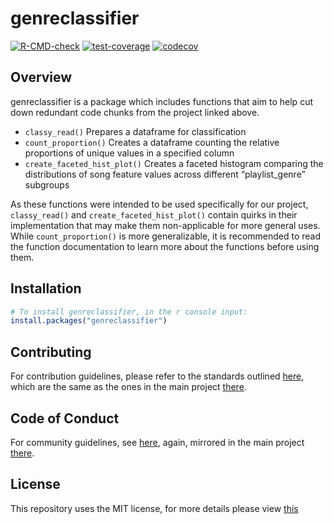 
<!-- README.md is generated from README.Rmd. Please edit that file -->

# genreclassifier

<!-- badges: start -->

[![R-CMD-check](https://github.com/DSCI-310/dsci-310-group-04-pkg/workflows/R-CMD-check/badge.svg)](https://github.com/DSCI-310/dsci-310-group-04-pkg/actions)
[![test-coverage](https://github.com/DSCI-310/dsci-310-group-04-pkg/workflows/test-coverage/badge.svg)](https://github.com/DSCI-310/dsci-310-group-04-pkg/actions)
[![codecov](https://codecov.io/gh/DSCI-310/dsci-310-group-04-pkg/branch/main/graph/badge.svg?token=Hx34xKHsz9)](https://codecov.io/gh/DSCI-310/dsci-310-group-04-pkg)
<!-- badges: end -->

## Overview

genreclassifier is a package which includes functions that aim to help
cut down redundant code chunks from the project linked above.

  - `classy_read()` Prepares a dataframe for classification
  - `count_proportion()` Creates a dataframe counting the relative
    proportions of unique values in a specified column
  - `create_faceted_hist_plot()` Creates a faceted histogram comparing
    the distributions of song feature values across different
    “playlist\_genre” subgroups

As these functions were intended to be used specifically for our
project, `classy_read()` and `create_faceted_hist_plot()` contain quirks
in their implementation that may make them non-applicable for more
general uses. While `count_proportion()` is more generalizable, it is
recommended to read the function documentation to learn more about the
functions before using them.

## Installation

``` r
# To install genreclassifier, in the r console input:
install.packages("genreclassifier")
```

## Contributing

For contribution guidelines, please refer to the standards outlined
[here](https://github.com/DSCI-310/dsci-310-group-04-pkg/blob/main/CONTRIBUTING.md),
which are the same as the ones in the main project
[there](https://github.com/annabelle-ep/dsci-310-group-04/blob/main/CONTRIBUTING.md).

## Code of Conduct

For community guidelines, see
[here](https://github.com/DSCI-310/dsci-310-group-04-pkg/blob/main/CODE_OF_CONDUCT.md),
again, mirrored in the main project
[there](https://github.com/annabelle-ep/dsci-310-group-04/blob/main/CODE_OF_CONDUCT.md).

## License

This repository uses the MIT license, for more details please view
[this](https://github.com/DSCI-310/dsci-310-group-04-pkg/blob/main/LICENSE.md)
